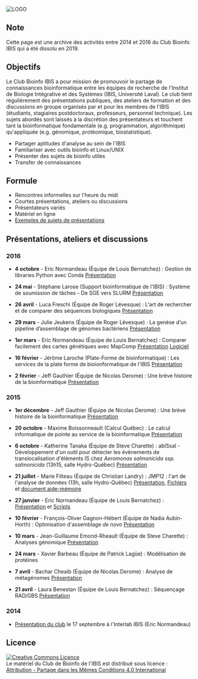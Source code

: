 ![LOGO](https://raw.githubusercontent.com/enormandeau/club_bioinfo_ibis/master/00_archive/images/logo_temporaire_club_bioinfo_ibis.png)

## Note
Cette page est une archive des activités entre 2014 et 2016 du Club Bioinfo IBIS
qui a été dissolu en 2019.

## Objectifs
Le Club Bioinfo IBIS a pour mission de promouvoir le partage de connaissances
bioinformatique entre les équipes de recherche de l'Institut de Biologie
Intégrative et des Systèmes (IBIS, Université Laval). Le club tient
régulièrement des présentations publiques, des ateliers de formation et des
discussions en groupe organisés par et pour les membres de l'IBIS (étudiants,
stagiaires postdoctoraux, professeurs, personnel technique). Les sujets abordés
sont laissés à la discrétion des présentateurs et touchent tant la
bioinformatique fondamentale (e.g. programmation, algorithmique) qu'appliquée
(e.g. génomique, protéomique, biostatistique).

- Partager aptitudes d'analyse au sein de l'IBIS
- Familiariser avec outils bioinfo et Linux/UNIX
- Présenter des sujets de bioinfo utiles
- Transfer de connaissances

## Formule
- Rencontres informelles sur l'heure du midi
- Courtes présentations, ateliers ou discussions
- Présentateurs variés
- Matériel en ligne
- [Exemples de sujets de présentations](https://github.com/enormandeau/club_bioinfo_ibis/blob/master/01_presentations/idees_pour_presentations.md)

## Présentations, ateliers et discussions
### 2016
- **4 octobre** - Eric Normandeau (Équipe de Louis Bernatchez) : Gestion de libraries Python avec Conda [Présentation](https://github.com/enormandeau/club_bioinfo_ibis/raw/master/03_ateliers/02_eric_normandeau_conda/atelier_conda_eric_normandeau.pdf)

- **24 mai** - Stéphane Larose (Support bioinformatique de l'IBIS) : Système de soumission de tâches - De SGE vers SLURM [Présentation](https://github.com/enormandeau/club_bioinfo_ibis/raw/master/01_presentations/14_stephane_larose_slurm/stephane_larose_slurm.pdf)

- **26 avril** - Luca Freschi (Équipe de Roger Lévesque) : L'art de rechercher et de comparer des séquences biologiques [Présentation](https://github.com/enormandeau/club_bioinfo_ibis/raw/master/01_presentations/13_luca_freschi_blast_alternatives/luca_freschi_blast_alternatives.pdf)

- **29 mars** - Julie Jeukens (Équipe de Roger Lévesque) : La genèse d’un pipeline d’assemblage de génomes 
bactériens [Présentation](https://github.com/enormandeau/club_bioinfo_ibis/raw/master/01_presentations/12_julie_jeukens_genome_assembly/julie_jeukens_genome_assembly.pdf)

- **1er mars** - Eric Normandeau (Équipe de Louis Bernatchez) : Comparer facilement des cartes génétiques avec MapComp [Présentation](https://github.com/enormandeau/club_bioinfo_ibis/raw/master/01_presentations/11_eric_normandeau_mapcomp/eric_normandeau_mapcomp.pdf) [Logiciel](https://github.com/enormandeau/mapcomp)

- **16 février** - Jérôme Laroche (Plate-Forme de bioinformatique) : Les services de la plate forme de bioionformatique de l'IBIS [Présentation](https://github.com/enormandeau/club_bioinfo_ibis/raw/master/01_presentations/10_jerome_laroche_plateforme/jerome_laroche_plateforme.pdf)

- **2 février** - Jeff Gauthier (Équipe de Nicolas Derome) : Une brève histoire de la bioinformatique [Présentation](https://github.com/enormandeau/club_bioinfo_ibis/raw/master/01_presentations/09_jeff_gauthier_histoire_bioinfo_2/jeff_gauthier_club_bioinfo_ibis_v2.0.pdf)

### 2015
- **1er décembre** - Jeff Gauthier (Équipe de Nicolas Derome) : Une brève histoire de la bioinformatique [Présentation](https://github.com/enormandeau/club_bioinfo_ibis/raw/master/01_presentations/08_jeff_gauthier_histoire_bioinfo_1/jeff_gauthier_club_bioinfo_ibis_v1.0.pdf)

- **20 octobre** - Maxime Boissonneault (Calcul Québec) : Le calcul informatique de pointe au service de la bioinformatique [Présentation](https://docs.google.com/presentation/d/1_KMefWfQOdCUkH2ezuE--0sGeuaoz0TomCNa7KSs9xM/edit#slide=id.g6437568d3_1_102)

- **6 octobre** - Katherine Tanaka (Équipe de Steve Charette) : abISsal - Développement d'un outil pour détecter les évènements de translocalisation d'éléments IS chez *Aeromonas salmonicida ssp. salmonicida* (13h15, salle Hydro-Québec) [Présentation](https://github.com/enormandeau/club_bioinfo_ibis/raw/master/01_presentations/07_katherine_tanaka/abISsal_katherine_tanaka.pdf)

- **21 juillet** - Marie Filteau (Équipe de Christian Landry) : JMP12 : l'art de l'analyse de données (13h, salle Hydro-Québec) [Présentation](https://github.com/enormandeau/club_bioinfo_ibis/raw/master/03_ateliers/01_marie_filteau_jmp/atelier_JMP.pdf), [Fichiers](https://github.com/enormandeau/club_bioinfo_ibis/raw/master/03_ateliers/01_marie_filteau_jmp/atelier_JMP.zip) et [document aide-mémoire](https://www.dropbox.com/s/s0cxjr4h7p6s1be/2014_05%20-%20OPG%20Combined%20for%20Printing%20-%20Version%204.pdf?dl=0)

- **27 janvier** - Eric Normandeau (Équipe de Louis Bernatchez) : [Présentation]( https://github.com/enormandeau/club_bioinfo_ibis/raw/master/01_presentations/02_eric_normandeau_pca_lda_random_forest_2015-01-27/presentation.pdf) et [Scripts](https://github.com/enormandeau/club_bioinfo_ibis/tree/master/01_presentations/02_eric_normandeau_pca_lda_random_forest_2015-01-27/01_scripts)

- **10 février** - François-Oliver Gagnon-Hébert (Équipe de Nadia Aubin-Horth) : Optimisation d'assemblage *de novo* [Présentation](https://github.com/enormandeau/club_bioinfo_ibis/raw/master/01_presentations/03_francois-olivier_hebert_optimisation_rnaseq/FOH.club-bif.100215.pdf)

- **10 mars** - Jean-Guillaume Emond-Rheault (Équipe de Steve Charette) : Analyses génomique [Présentation](https://github.com/enormandeau/club_bioinfo_ibis/raw/master/01_presentations/04_jean-guillaume_emond-rheault_genomes_bacteriens/analyse_genomes_bacteriens.pdf)

- **24 mars** - Xavier Barbeau (Équipe de Patrick Lagüe) : Modélisation de protéines

- **7 avril** - Bachar Cheaib (Équipe de Nicolas Derome) : Analyse de métagénomes [Présentation](https://github.com/enormandeau/club_bioinfo_ibis/raw/master/01_presentations/05_bachar_cheiab_microbiomes/club_bioinfo_Bach.pdf)

- **21 avril** - Laura Benestan (Équipe de Louis Bernatchez) : Séquençage RAD/GBS [Présentation](https://github.com/enormandeau/club_bioinfo_ibis/raw/master/01_presentations/06_laura_benestan_gbs/rad_laura_benestan.pdf)

### 2014
- [Présentation du club](https://github.com/enormandeau/club_bioinfo_ibis/raw/master/01_presentations/01_presentation_club_interlab_ibis/presentation.pdf) le 17 septembre à l'Interlab IBIS (Eric Normandeau)

## Licence

<a rel="license" href="http://creativecommons.org/licenses/by-sa/4.0/"><img
alt="Creative Commons Licence" style="border-width:0"
src="https://i.creativecommons.org/l/by-sa/4.0/88x31.png" /></a><br/><span
xmlns:dct="http://purl.org/dc/terms/" property="dct:title">Le matériel du Club
de Bioinfo de l'IBIS</span> est distribué sous licence :<a rel="license"
href="http://creativecommons.org/licenses/by-sa/4.0/deed.fr"><br/>Attribution -
Partage dans les Mêmes Conditions 4.0 International<a>

